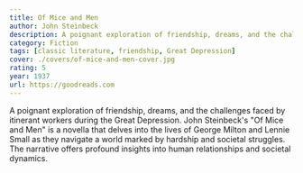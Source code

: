 ```yaml
---
title: Of Mice and Men
author: John Steinbeck
description: A poignant exploration of friendship, dreams, and the challenges faced by itinerant workers during the Great Depression.
category: Fiction
tags: [classic literature, friendship, Great Depression]
cover: ./covers/of-mice-and-men-cover.jpg
rating: 5
year: 1937
url: https://goodreads.com
---
```


A poignant exploration of friendship, dreams, and the challenges faced by itinerant workers during the Great Depression. John Steinbeck's "Of Mice and Men" is a novella that delves into the lives of George Milton and Lennie Small as they navigate a world marked by hardship and societal struggles. The narrative offers profound insights into human relationships and societal dynamics.
